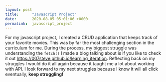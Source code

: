 ```yaml
---
layout: post
title:      "Javascript Project"
date:       2020-08-05 05:01:06 +0000
permalink:  javascript_project
---
```



For my javascript project, I created a CRUD application that keeps track of your favorite movies. This was by far the most challenging section in the curriculum for me. During the process, my biggest struggle was understanding the `fetch()` I made a blog talking about is if you like to check it out  https://007steve.github.io/learning_iteration. Reflecting back on my struggles I would do it all again because it taught me a lot about working with API. I look forward to my next struggles because I know it will all click eventually, **keep struggling!**

